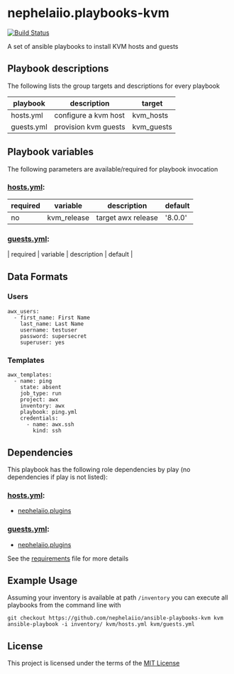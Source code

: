 # nephelaiio.playbooks-kvm

[![Build Status](https://travis-ci.org/nephelaiio/ansible-playbooks-kvm.svg?branch=master)](https://travis-ci.org/nephelaiio/ansible-playbooks-kvm)

A set of ansible playbooks to install KVM hosts and guests

## Playbook descriptions

The following lists the group targets and descriptions for every playbook

| playbook   | description          | target     |
| ---        | ---                  | ---        |
| hosts.yml  | configure a kvm host | kvm_hosts  |
| guests.yml | provision kvm guests | kvm_guests |

## Playbook variables

The following parameters are available/required for playbook invocation

### [hosts.yml](hosts.yml):
| required | variable    | description        | default |
| ---      | ---         | ---                | ---     |
| no       | kvm_release | target awx release | '8.0.0' |

### [guests.yml](guests.yml):
| required | variable          | description                                  | default |

## Data Formats

### Users
```{yaml}
awx_users:
  - first_name: First Name
    last_name: Last Name
    username: testuser
    password: supersecret
    superuser: yes
```

### Templates
```{yaml}
awx_templates:
  - name: ping
    state: absent
    job_type: run
    project: awx
    inventory: awx
    playbook: ping.yml
    credentials:
      - name: awx.ssh
        kind: ssh
```

## Dependencies

This playbook has the following role dependencies by play (no dependencies if play is not listed):

### [hosts.yml](hosts.yml):
* [nephelaiio.plugins](https://galaxy.ansible.com/nephelaiio/plugins)

### [guests.yml](guests.yml):
* [nephelaiio.plugins](https://galaxy.ansible.com/nephelaiio/plugins)

See the [requirements](requirements.yml) file for more details

## Example Usage

Assuming your inventory is available at path ``/inventory`` you can execute all playbooks from the command line with

```
git checkout https://github.com/nephelaiio/ansible-playbooks-kvm kvm
ansible-playbook -i inventory/ kvm/hosts.yml kvm/guests.yml
```

## License

This project is licensed under the terms of the [MIT License](/LICENSE)
